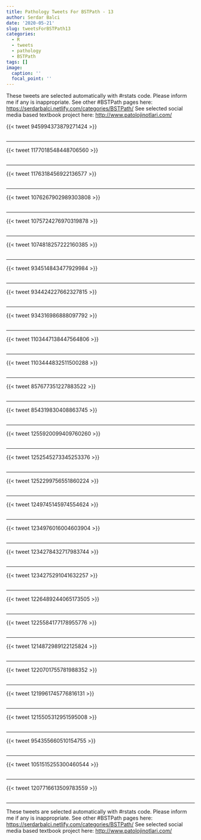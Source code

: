 ```yaml
---
title: Pathology Tweets For BSTPath - 13
author: Serdar Balci
date: '2020-05-21'
slug: tweetsForBSTPath13
categories:
  - R
  - tweets
  - pathology
  - BSTPath
tags: []
image:
  caption: ''
  focal_point: ''
---
```



These tweets are selected automatically with #rstats code. Please inform me if any is inappropriate.
See other #BSTPath pages here: https://serdarbalci.netlify.com/categories/BSTPath/ 
See selected social media based textbook project here: http://www.patolojinotlari.com/

{{< tweet 945994373879271424 >}}
<br>
<br>
<hr>
{{< tweet 1177018548448706560 >}}
<br>
<br>
<hr>
{{< tweet 1176318456922136577 >}}
<br>
<br>
<hr>
{{< tweet 1076267902989303808 >}}
<br>
<br>
<hr>
{{< tweet 1075724276970319878 >}}
<br>
<br>
<hr>
{{< tweet 1074818257222160385 >}}
<br>
<br>
<hr>
{{< tweet 934514843477929984 >}}
<br>
<br>
<hr>
{{< tweet 934424227662327815 >}}
<br>
<br>
<hr>
{{< tweet 934316986888097792 >}}
<br>
<br>
<hr>
{{< tweet 1103447138447564806 >}}
<br>
<br>
<hr>
{{< tweet 1103444832511500288 >}}
<br>
<br>
<hr>
{{< tweet 857677351227883522 >}}
<br>
<br>
<hr>
{{< tweet 854319830408863745 >}}
<br>
<br>
<hr>
{{< tweet 1255920099409760260 >}}
<br>
<br>
<hr>
{{< tweet 1252545273345253376 >}}
<br>
<br>
<hr>
{{< tweet 1252299756551860224 >}}
<br>
<br>
<hr>
{{< tweet 1249745145974554624 >}}
<br>
<br>
<hr>
{{< tweet 1234976016004603904 >}}
<br>
<br>
<hr>
{{< tweet 1234278432717983744 >}}
<br>
<br>
<hr>
{{< tweet 1234275291041632257 >}}
<br>
<br>
<hr>
{{< tweet 1226489244065173505 >}}
<br>
<br>
<hr>
{{< tweet 1225584177178955776 >}}
<br>
<br>
<hr>
{{< tweet 1214872989122125824 >}}
<br>
<br>
<hr>
{{< tweet 1220701755781988352 >}}
<br>
<br>
<hr>
{{< tweet 1219961745776816131 >}}
<br>
<br>
<hr>
{{< tweet 1215505312951595008 >}}
<br>
<br>
<hr>
{{< tweet 954355660510154755 >}}
<br>
<br>
<hr>
{{< tweet 1051515255300460544 >}}
<br>
<br>
<hr>
{{< tweet 1207716613509783559 >}}
<br>
<br>
<hr>


These tweets are selected automatically with #rstats code. Please inform me if any is inappropriate.
See other #BSTPath pages here: https://serdarbalci.netlify.com/categories/BSTPath/ 
See selected social media based textbook project here: http://www.patolojinotlari.com/
